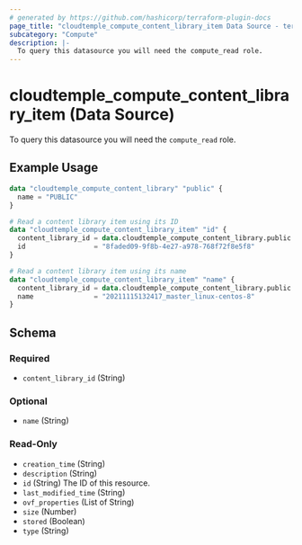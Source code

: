 ```yaml
---
# generated by https://github.com/hashicorp/terraform-plugin-docs
page_title: "cloudtemple_compute_content_library_item Data Source - terraform-provider-cloudtemple"
subcategory: "Compute"
description: |-
  To query this datasource you will need the compute_read role.
---
```


# cloudtemple_compute_content_library_item (Data Source)

To query this datasource you will need the `compute_read` role.

## Example Usage

```terraform
data "cloudtemple_compute_content_library" "public" {
  name = "PUBLIC"
}

# Read a content library item using its ID
data "cloudtemple_compute_content_library_item" "id" {
  content_library_id = data.cloudtemple_compute_content_library.public.id
  id                 = "8faded09-9f8b-4e27-a978-768f72f8e5f8"
}

# Read a content library item using its name
data "cloudtemple_compute_content_library_item" "name" {
  content_library_id = data.cloudtemple_compute_content_library.public.id
  name               = "20211115132417_master_linux-centos-8"
}
```

<!-- schema generated by tfplugindocs -->
## Schema

### Required

- `content_library_id` (String)

### Optional

- `name` (String)

### Read-Only

- `creation_time` (String)
- `description` (String)
- `id` (String) The ID of this resource.
- `last_modified_time` (String)
- `ovf_properties` (List of String)
- `size` (Number)
- `stored` (Boolean)
- `type` (String)


